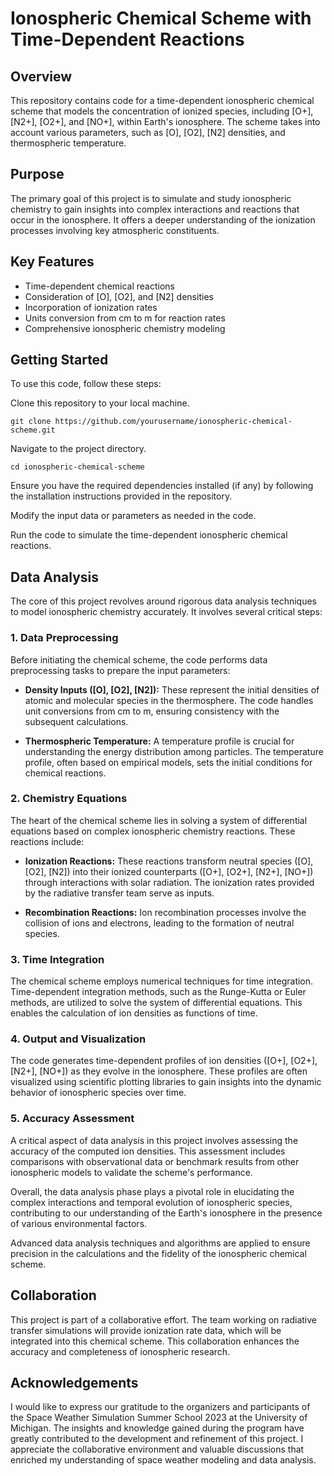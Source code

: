 # Ionospheric Chemical Scheme with Time-Dependent Reactions

## Overview
This repository contains code for a time-dependent ionospheric chemical scheme that models the concentration of ionized species, including [O+], [N2+], [O2+], and [NO+], within Earth's ionosphere. The scheme takes into account various parameters, such as [O], [O2], [N2] densities, and thermospheric temperature.

## Purpose
The primary goal of this project is to simulate and study ionospheric chemistry to gain insights into complex interactions and reactions that occur in the ionosphere. It offers a deeper understanding of the ionization processes involving key atmospheric constituents.

## Key Features
- Time-dependent chemical reactions
- Consideration of [O], [O2], and [N2] densities
- Incorporation of ionization rates
- Units conversion from cm to m for reaction rates
- Comprehensive ionospheric chemistry modeling

## Getting Started
To use this code, follow these steps:

Clone this repository to your local machine.

```
git clone https://github.com/yourusername/ionospheric-chemical-scheme.git
```

Navigate to the project directory.

```
cd ionospheric-chemical-scheme
```

Ensure you have the required dependencies installed (if any) by following the installation instructions provided in the repository.

Modify the input data or parameters as needed in the code.

Run the code to simulate the time-dependent ionospheric chemical reactions.

## Data Analysis

The core of this project revolves around rigorous data analysis techniques to model ionospheric chemistry accurately. It involves several critical steps:

### 1. Data Preprocessing

Before initiating the chemical scheme, the code performs data preprocessing tasks to prepare the input parameters:

- **Density Inputs ([O], [O2], [N2]):** These represent the initial densities of atomic and molecular species in the thermosphere. The code handles unit conversions from cm to m, ensuring consistency with the subsequent calculations.

- **Thermospheric Temperature:** A temperature profile is crucial for understanding the energy distribution among particles. The temperature profile, often based on empirical models, sets the initial conditions for chemical reactions.

### 2. Chemistry Equations

The heart of the chemical scheme lies in solving a system of differential equations based on complex ionospheric chemistry reactions. These reactions include:

- **Ionization Reactions:** These reactions transform neutral species ([O], [O2], [N2]) into their ionized counterparts ([O+], [O2+], [N2+], [NO+]) through interactions with solar radiation. The ionization rates provided by the radiative transfer team serve as inputs.

- **Recombination Reactions:** Ion recombination processes involve the collision of ions and electrons, leading to the formation of neutral species.

### 3. Time Integration

The chemical scheme employs numerical techniques for time integration. Time-dependent integration methods, such as the Runge-Kutta or Euler methods, are utilized to solve the system of differential equations. This enables the calculation of ion densities as functions of time.

### 4. Output and Visualization

The code generates time-dependent profiles of ion densities ([O+], [O2+], [N2+], [NO+]) as they evolve in the ionosphere. These profiles are often visualized using scientific plotting libraries to gain insights into the dynamic behavior of ionospheric species over time.

### 5. Accuracy Assessment

A critical aspect of data analysis in this project involves assessing the accuracy of the computed ion densities. This assessment includes comparisons with observational data or benchmark results from other ionospheric models to validate the scheme's performance.

Overall, the data analysis phase plays a pivotal role in elucidating the complex interactions and temporal evolution of ionospheric species, contributing to our understanding of the Earth's ionosphere in the presence of various environmental factors.

Advanced data analysis techniques and algorithms are applied to ensure precision in the calculations and the fidelity of the ionospheric chemical scheme.


## Collaboration
This project is part of a collaborative effort. The team working on radiative transfer simulations will provide ionization rate data, which will be integrated into this chemical scheme. This collaboration enhances the accuracy and completeness of ionospheric research.

## Acknowledgements
I would like to express our gratitude to the organizers and participants of the Space Weather Simulation Summer School 2023 at the University of Michigan. The insights and knowledge gained during the program have greatly contributed to the development and refinement of this project. I appreciate the collaborative environment and valuable discussions that enriched my understanding of space weather modeling and data analysis.
